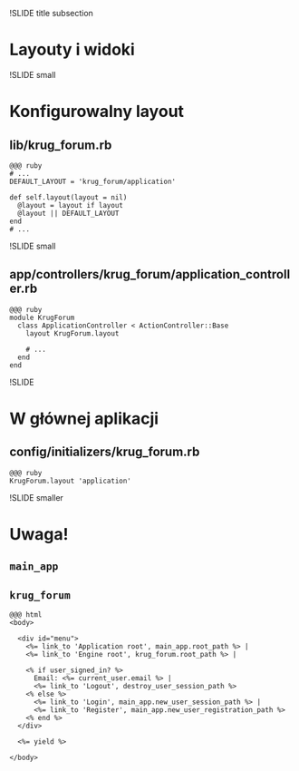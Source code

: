 !SLIDE title subsection
# Layouty i widoki #

!SLIDE small
# Konfigurowalny layout #

## lib/krug_forum.rb

    @@@ ruby
    # ...
    DEFAULT_LAYOUT = 'krug_forum/application'

    def self.layout(layout = nil)
      @layout = layout if layout
      @layout || DEFAULT_LAYOUT
    end
    # ...

!SLIDE small
## app/controllers/krug_forum/application_controller.rb

    @@@ ruby
    module KrugForum
      class ApplicationController < ActionController::Base
        layout KrugForum.layout

        # ...
      end
    end

!SLIDE
# W głównej aplikacji #

## config/initializers/krug_forum.rb

    @@@ ruby
    KrugForum.layout 'application'

!SLIDE smaller
# Uwaga! #

## `main_app`
## `krug_forum`

    @@@ html
    <body>

      <div id="menu">
        <%= link_to 'Application root', main_app.root_path %> |
        <%= link_to 'Engine root', krug_forum.root_path %> |

        <% if user_signed_in? %>
          Email: <%= current_user.email %> |
          <%= link_to 'Logout', destroy_user_session_path %>
        <% else %>
          <%= link_to 'Login', main_app.new_user_session_path %> |
          <%= link_to 'Register', main_app.new_user_registration_path %>
        <% end %>
      </div>

      <%= yield %>

    </body>

